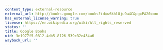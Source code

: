 ```yaml
---
content_type: external-resource
external_url: http://books.google.com/books?id=w6khl8ju9a4C&pg=PA20=onepage
has_external_license_warning: true
license: https://en.wikipedia.org/wiki/All_rights_reserved
status: ''
title: Google Books
uid: 3e1977f5-0812-4db5-8126-539c32e434a6
wayback_url: ''
---
```

